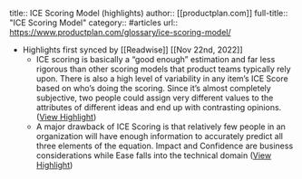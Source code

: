 title:: ICE Scoring Model (highlights)
author:: [[productplan.com]]
full-title:: "ICE Scoring Model"
category:: #articles
url:: https://www.productplan.com/glossary/ice-scoring-model/

- Highlights first synced by [[Readwise]] [[Nov 22nd, 2022]]
	- ICE scoring is basically a “good enough” estimation and far less rigorous than other scoring models that product teams typically rely upon. There is also a high level of variability in any item’s ICE Score based on who’s doing the scoring. Since it’s almost completely subjective, two people could assign very different values to the attributes of different ideas and end up with contrasting opinions. ([View Highlight](https://read.readwise.io/read/01gjertqrqh8veb3avqbab47jt))
	- A major drawback of ICE Scoring is that relatively few people in an organization will have enough information to accurately predict all three elements of the equation. Impact and Confidence are business considerations while Ease falls into the technical domain ([View Highlight](https://read.readwise.io/read/01gjertb3k23yd0sdjvm8mrax4))